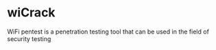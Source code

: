 # wiCrack
 WiFi pentest is a penetration testing tool that can be used in the field of security testing
